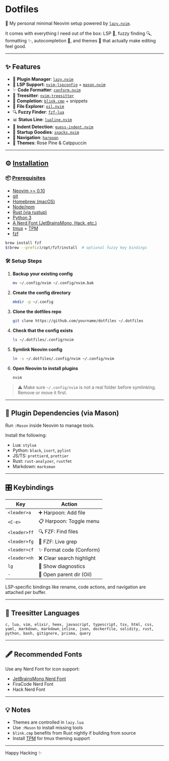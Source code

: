 # Dotfiles

🎯 My personal minimal Neovim setup powered by [`lazy.nvim`](https://github.com/folke/lazy.nvim).

It comes with everything I need out of the box: LSP 🧠, fuzzy finding 🔍, formatting ✨, autocompletion 🚀, and themes 🎨 that actually make editing feel good.

---

## ✨ Features

- 🧩 **Plugin Manager**: [`lazy.nvim`](https://github.com/folke/lazy.nvim)
- 🧠 **LSP Support**: [`nvim-lspconfig`](https://github.com/neovim/nvim-lspconfig) + [`mason.nvim`](https://github.com/williamboman/mason.nvim)
- ✨ **Code Formatter**: [`conform.nvim`](https://github.com/stevearc/conform.nvim)
- 🌳 **Treesitter**: [`nvim-treesitter`](https://github.com/nvim-treesitter/nvim-treesitter)
- 🚀 **Completion**: [`blink.cmp`](https://github.com/saghen/blink.cmp) + snippets
- 📁 **File Explorer**: [`oil.nvim`](https://github.com/stevearc/oil.nvim)
- 🔍 **Fuzzy Finder**: [`fzf-lua`](https://github.com/ibhagwan/fzf-lua)
- 📊 **Status Line**: [`lualine.nvim`](https://github.com/nvim-lualine/lualine.nvim)
- 📐 **Indent Detection**: [`guess-indent.nvim`](https://github.com/nmac427/guess-indent.nvim)
- 💬 **Startup Goodies**: [`snacks.nvim`](https://github.com/folke/snacks.nvim)
- 📌 **Navigation**: [`harpoon`](https://github.com/ThePrimeagen/harpoon)
- 🎨 **Themes**: Rose Pine & Catppuccin

---

## ⚙️ [Installation](#%ef%b8%8f-installation)

### 📦 [Prerequisites](#%f0%9f%93%a6-prerequisites)

- [Neovim >= 0.10](https://neovim.io)
- [git](https://git-scm.com)
- [Homebrew (macOS)](https://brew.sh)
- [Node/npm](https://nodejs.org)
- [Rust (via rustup)](https://rustup.rs)
- [Python 3](https://www.python.org)
- [A Nerd Font (JetBrainsMono, Hack, etc.)](https://www.nerdfonts.com/font-downloads)
- [tmux](https://github.com/tmux/tmux) + [TPM](https://github.com/tmux-plugins/tpm)
- [fzf](https://github.com/junegunn/fzf)

```bash
brew install fzf
$(brew --prefix)/opt/fzf/install  # optional fuzzy key bindings
```

### 🛠️ Setup Steps

1. **Backup your existing config**

   ```bash
   mv ~/.config/nvim ~/.config/nvim.bak
   ```

2. **Create the config directory**

   ```bash
   mkdir -p ~/.config
   ```

3. **Clone the dotfiles repo**

   ```bash
   git clone https://github.com/yourname/dotfiles ~/.dotfiles
   ```

4. **Check that the config exists**

   ```bash
   ls ~/.dotfiles/.config/nvim
   ```

5. **Symlink Neovim config**

   ```bash
   ln -s ~/.dotfiles/.config/nvim ~/.config/nvim
   ```

6. **Open Neovim to install plugins**

   ```bash
   nvim
   ```

> ⚠️ Make sure `~/.config/nvim` is not a real folder before symlinking. Remove or move it first.

---

## 🧩 Plugin Dependencies (via Mason)

Run `:Mason` inside Neovim to manage tools.

Install the following:

- Lua: `stylua`
- Python: `black`, `isort`, `pylint`
- JS/TS: `prettierd`, `prettier`
- Rust: `rust-analyzer`, `rustfmt`
- Markdown: `marksman`

---

## 🎛️ Keybindings

| Key          | Action                   |
| ------------ | ------------------------ |
| `<leader>a`  | ➕ Harpoon: Add file      |
| `<C-e>`      | 📋 Harpoon: Toggle menu  |
| `<leader>ff` | 🔍 FZF: Find files       |
| `<leader>fg` | 🔎 FZF: Live grep        |
| `<leader>cf` | ✨ Format code (Conform)  |
| `<leader>nh` | ❌ Clear search highlight |
| `lg`         | 🐞 Show diagnostics      |
| `-`          | 📁 Open parent dir (Oil) |

LSP-specific bindings like rename, code actions, and navigation are attached per buffer.

---

## 🌳 Treesitter Languages

```
c, lua, vim, elixir, heex, javascript, typescript, tsx, html, css,
yaml, markdown, markdown_inline, json, dockerfile, solidity, rust,
python, bash, gitignore, prisma, query
```

---

## 🖋 Recommended Fonts

Use any Nerd Font for icon support:

- [JetBrainsMono Nerd Font](https://www.nerdfonts.com/font-downloads)
- FiraCode Nerd Font
- Hack Nerd Font

---

## 💡 Notes

- Themes are controlled in `lazy.lua`
- Use `:Mason` to install missing tools
- `blink.cmp` benefits from Rust nightly if building from source
- Install [TPM](https://github.com/tmux-plugins/tpm) for tmux theming support

---

Happy Hacking ✨
